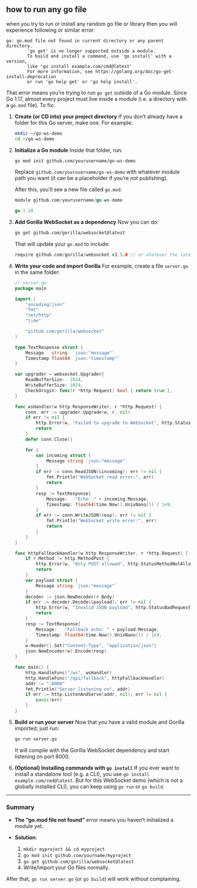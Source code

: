 ## how to run any go file

when you try to run or install any random go file or library then you will experience following or similar error:

```
go: go.mod file not found in current directory or any parent directory.
        'go get' is no longer supported outside a module.
        To build and install a command, use 'go install' with a version,
        like 'go install example.com/cmd@latest'
        For more information, see https://golang.org/doc/go-get-install-deprecation
        or run 'go help get' or 'go help install'.
```


That error means you’re trying to run `go get` outside of a Go module. Since Go 1.17, almost every project must live inside a module (i.e. a directory with a `go.mod` file). To fix:

1. **Create (or CD into) your project directory**
   If you don’t already have a folder for this Go server, make one. For example:

   ```bash
   mkdir ~/go-ws-demo
   cd ~/go-ws-demo
   ```

2. **Initialize a Go module**
   Inside that folder, run:

   ```bash
   go mod init github.com/yourusername/go-ws-demo
   ```

   Replace `github.com/yourusername/go-ws-demo` with whatever module path you want (it can be a placeholder if you’re not publishing).

   After this, you’ll see a new file called `go.mod`:

   ```go
   module github.com/yourusername/go-ws-demo

   go 1.20
   ```

3. **Add Gorilla WebSocket as a dependency**
   Now you can do:

   ```bash
   go get github.com/gorilla/websocket@latest
   ```

   That will update your `go.mod` to include:

   ```go
   require github.com/gorilla/websocket v1.5.0 // or whatever the latest version is
   ```

4. **Write your code and import Gorilla**
   For example, create a file `server.go` in the same folder:

   ```go
   // server.go
   package main

   import (
       "encoding/json"
       "fmt"
       "net/http"
       "time"

       "github.com/gorilla/websocket"
   )

   type TextResponse struct {
       Message   string  `json:"message"`
       Timestamp float64 `json:"timestamp"`
   }

   var upgrader = websocket.Upgrader{
       ReadBufferSize:  1024,
       WriteBufferSize: 1024,
       CheckOrigin: func(r *http.Request) bool { return true },
   }

   func wsHandler(w http.ResponseWriter, r *http.Request) {
       conn, err := upgrader.Upgrade(w, r, nil)
       if err != nil {
           http.Error(w, "Failed to upgrade to WebSocket", http.StatusBadRequest)
           return
       }
       defer conn.Close()

       for {
           var incoming struct {
               Message string `json:"message"`
           }
           if err := conn.ReadJSON(&incoming); err != nil {
               fmt.Println("WebSocket read error:", err)
               return
           }
           resp := TextResponse{
               Message:   "Echo: " + incoming.Message,
               Timestamp: float64(time.Now().UnixNano()) / 1e9,
           }
           if err := conn.WriteJSON(resp); err != nil {
               fmt.Println("WebSocket write error:", err)
               return
           }
       }
   }

   func httpFallbackHandler(w http.ResponseWriter, r *http.Request) {
       if r.Method != http.MethodPost {
           http.Error(w, "Only POST allowed", http.StatusMethodNotAllowed)
           return
       }
       var payload struct {
           Message string `json:"message"`
       }
       decoder := json.NewDecoder(r.Body)
       if err := decoder.Decode(&payload); err != nil {
           http.Error(w, "Invalid JSON payload", http.StatusBadRequest)
           return
       }
       resp := TextResponse{
           Message:   "Fallback echo: " + payload.Message,
           Timestamp: float64(time.Now().UnixNano()) / 1e9,
       }
       w.Header().Set("Content-Type", "application/json")
       json.NewEncoder(w).Encode(resp)
   }

   func main() {
       http.HandleFunc("/ws", wsHandler)
       http.HandleFunc("/api/fallback", httpFallbackHandler)
       addr := ":8000"
       fmt.Println("Server listening on", addr)
       if err := http.ListenAndServe(addr, nil); err != nil {
           panic(err)
       }
   }
   ```

5. **Build or run your server**
   Now that you have a valid module and Gorilla imported, just run:

   ```bash
   go run server.go
   ```

   It will compile with the Gorilla WebSocket dependency and start listening on port 8000.

6. **(Optional) Installing commands with `go install`**
   If you ever want to install a standalone tool (e.g. a CLI), you use `go install example.com/cmd@latest`. But for this WebSocket demo (which is not a globally installed CLI), you can keep using `go run` or `go build`.

---

### Summary

* **The “go.mod file not found”** error means you haven’t initialized a module yet.
* **Solution**:

  1. `mkdir myproject && cd myproject`
  2. `go mod init github.com/yourname/myproject`
  3. `go get github.com/gorilla/websocket@latest`
  4. Write/import your Go files normally.

After that, `go run server.go` (or `go build`) will work without complaining.
